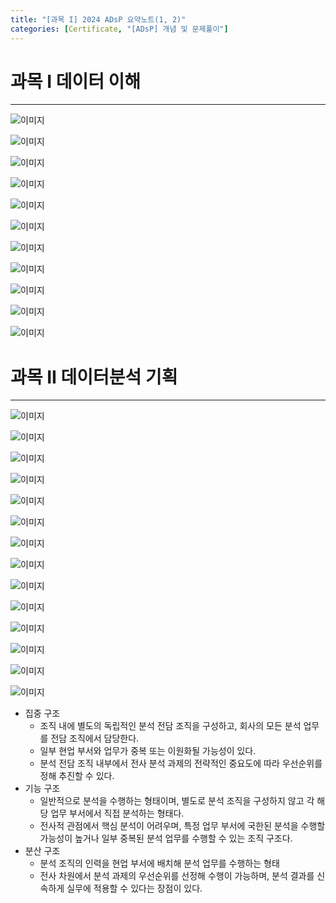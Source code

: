 ```yaml
---
title: "[과목 I] 2024 ADsP 요약노트(1, 2)"
categories: [Certificate, "[ADsP] 개념 및 문제풀이"]
---
```


# 과목 I 데이터 이해

---

![이미지](/assets/img/exam/adsp/summary/note/1.png)

![이미지](/assets/img/exam/adsp/summary/note/2.png)

![이미지](/assets/img/exam/adsp/summary/note/3.png)

![이미지](/assets/img/exam/adsp/summary/note/4.png)

![이미지](/assets/img/exam/adsp/summary/note/5.png)

![이미지](/assets/img/exam/adsp/summary/note/6.png)

![이미지](/assets/img/exam/adsp/summary/note/7.png)

![이미지](/assets/img/exam/adsp/summary/note/8.png)

![이미지](/assets/img/exam/adsp/summary/note/9.png)

![이미지](/assets/img/exam/adsp/summary/note/10.png)

![이미지](/assets/img/exam/adsp/summary/note/11.png)

# 과목 II 데이터분석 기획

---

![이미지](/assets/img/exam/adsp/summary/note/12.png)

![이미지](/assets/img/exam/adsp/summary/note/13.png)

![이미지](/assets/img/exam/adsp/summary/note/14.png)

![이미지](/assets/img/exam/adsp/summary/note/15.png)

![이미지](/assets/img/exam/adsp/summary/note/16.png)

![이미지](/assets/img/exam/adsp/summary/note/17.png)

![이미지](/assets/img/exam/adsp/summary/note/18.png)

![이미지](/assets/img/exam/adsp/summary/note/19.png)

![이미지](/assets/img/exam/adsp/summary/note/20.png)

![이미지](/assets/img/exam/adsp/summary/note/21.png)

![이미지](/assets/img/exam/adsp/summary/note/22.png)

![이미지](/assets/img/exam/adsp/summary/note/23.png)

![이미지](/assets/img/exam/adsp/summary/note/24.png)

![이미지](/assets/img/exam/adsp/summary/note/25.png)

- 집중 구조
    - 조직 내에 별도의 독립적인 분석 전담 조직을 구성하고, 회사의 모든 분석 업무를 전담 조직에서 담당한다.
    - 일부 현업 부서와 업무가 중복 또는 이원화될 가능성이 있다.
    - 분석 전담 조직 내부에서 전사 분석 과제의 전략적인 중요도에 따라 우선순위를 정해 추진할 수 있다.
- 기능 구조
    - 일반적으로 분석을 수행하는 형태이며, 별도로 분석 조직을 구성하지 않고 각 해당 업무 부서에서 직접 분석하는 형태다.
    - 전사적 관점에서 핵심 분석이 어려우며, 특정 업무 부서에 국한된 분석을 수행할 가능성이 높거나 일부 중복된 분석 업무를 수행할 수 있는 조직 구조다.
- 분산 구조
    - 분석 조직의 인력을 현업 부서에 배치해 분석 업무를 수행하는 형태
    - 전사 차원에서 분석 과제의 우선순위를 선정해 수행이 가능하며, 분석 결과를 신속하게 실무에 적용할 수 있다는 장점이 있다.